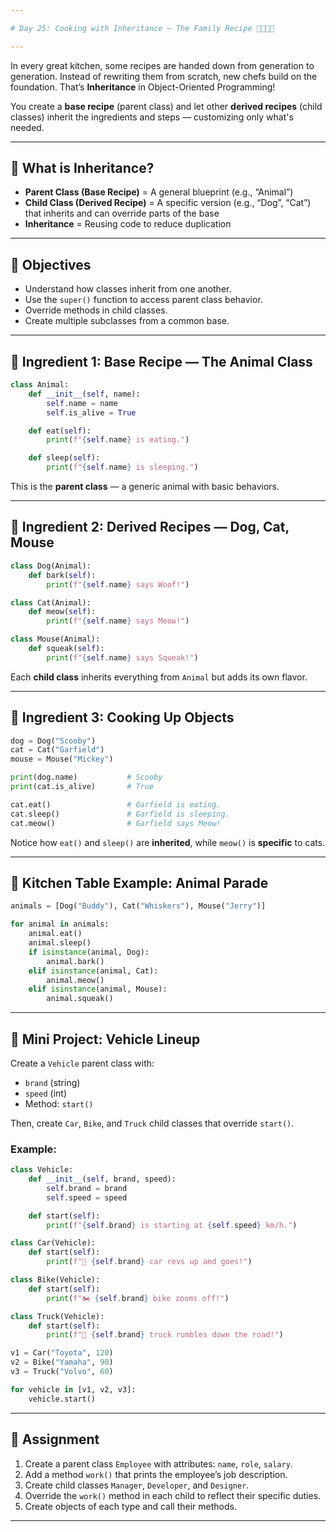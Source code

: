 ```yaml
---

# Day 25: Cooking with Inheritance — The Family Recipe 📜🐶🐱🐭

---
```


In every great kitchen, some recipes are handed down from generation to generation. Instead of rewriting them from scratch, new chefs build on the foundation. That’s **Inheritance** in Object-Oriented Programming!

You create a **base recipe** (parent class) and let other **derived recipes** (child classes) inherit the ingredients and steps — customizing only what's needed.

---

## 🍳 What is Inheritance?

* **Parent Class (Base Recipe)** = A general blueprint (e.g., “Animal”)
* **Child Class (Derived Recipe)** = A specific version (e.g., “Dog”, “Cat”) that inherits and can override parts of the base
* **Inheritance** = Reusing code to reduce duplication

---

## 🎯 Objectives

* Understand how classes inherit from one another.
* Use the `super()` function to access parent class behavior.
* Override methods in child classes.
* Create multiple subclasses from a common base.

---

## 🧪 Ingredient 1: Base Recipe — The Animal Class

```python
class Animal:
    def __init__(self, name):
        self.name = name
        self.is_alive = True

    def eat(self):
        print(f"{self.name} is eating.")

    def sleep(self):
        print(f"{self.name} is sleeping.")
```

This is the **parent class** — a generic animal with basic behaviors.

---

## 🧪 Ingredient 2: Derived Recipes — Dog, Cat, Mouse

```python
class Dog(Animal):
    def bark(self):
        print(f"{self.name} says Woof!")

class Cat(Animal):
    def meow(self):
        print(f"{self.name} says Meow!")

class Mouse(Animal):
    def squeak(self):
        print(f"{self.name} says Squeak!")
```

Each **child class** inherits everything from `Animal` but adds its own flavor.

---

## 🧪 Ingredient 3: Cooking Up Objects

```python
dog = Dog("Scooby")
cat = Cat("Garfield")
mouse = Mouse("Mickey")

print(dog.name)           # Scooby
print(cat.is_alive)       # True

cat.eat()                 # Garfield is eating.
cat.sleep()               # Garfield is sleeping.
cat.meow()                # Garfield says Meow!
```

Notice how `eat()` and `sleep()` are **inherited**, while `meow()` is **specific** to cats.

---

## 🍱 Kitchen Table Example: Animal Parade

```python
animals = [Dog("Buddy"), Cat("Whiskers"), Mouse("Jerry")]

for animal in animals:
    animal.eat()
    animal.sleep()
    if isinstance(animal, Dog):
        animal.bark()
    elif isinstance(animal, Cat):
        animal.meow()
    elif isinstance(animal, Mouse):
        animal.squeak()
```

---

## 🧁 Mini Project: Vehicle Lineup

Create a `Vehicle` parent class with:

* `brand` (string)
* `speed` (int)
* Method: `start()`

Then, create `Car`, `Bike`, and `Truck` child classes that override `start()`.

### Example:

```python
class Vehicle:
    def __init__(self, brand, speed):
        self.brand = brand
        self.speed = speed

    def start(self):
        print(f"{self.brand} is starting at {self.speed} km/h.")

class Car(Vehicle):
    def start(self):
        print(f"🚗 {self.brand} car revs up and goes!")

class Bike(Vehicle):
    def start(self):
        print(f"🏍️ {self.brand} bike zooms off!")

class Truck(Vehicle):
    def start(self):
        print(f"🚚 {self.brand} truck rumbles down the road!")

v1 = Car("Toyota", 120)
v2 = Bike("Yamaha", 90)
v3 = Truck("Volvo", 60)

for vehicle in [v1, v2, v3]:
    vehicle.start()
```

---

## 📝 Assignment

1. Create a parent class `Employee` with attributes: `name`, `role`, `salary`.
2. Add a method `work()` that prints the employee’s job description.
3. Create child classes `Manager`, `Developer`, and `Designer`.
4. Override the `work()` method in each child to reflect their specific duties.
5. Create objects of each type and call their methods.

---